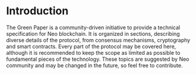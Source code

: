 # Introduction

The Green Paper is a community-driven initiative to provide a technical specification for Neo blockchain.
It is organized in sections, describing diverse details of the protocol, from consensus mechanisms, cryptography and smart contracts.
Every part of the protocol may be covered here, although it is recommended to keep the scope as limited as possible to  fundamental pieces of the technology.
These topics are suggested by Neo community and may be changed in the future, so feel free to contribute.
